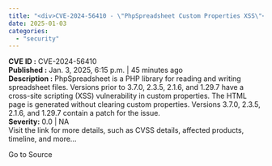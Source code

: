 ```yaml
---
title: "<div>CVE-2024-56410 - \"PhpSpreadsheet Custom Properties XSS\"</div>"
date: 2025-01-03
categories: 
  - "security"
---
```


**CVE ID :** CVE-2024-56410  
**Published :** Jan. 3, 2025, 6:15 p.m. | 45 minutes ago  
**Description :** PhpSpreadsheet is a PHP library for reading and writing spreadsheet files. Versions prior to 3.7.0, 2.3.5, 2.1.6, and 1.29.7 have a cross-site scripting (XSS) vulnerability in custom properties. The HTML page is generated without clearing custom properties. Versions 3.7.0, 2.3.5, 2.1.6, and 1.29.7 contain a patch for the issue.  
**Severity:** 0.0 | NA  
Visit the link for more details, such as CVSS details, affected products, timeline, and more...

Go to Source
